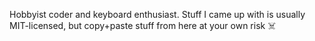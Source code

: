 Hobbyist coder and keyboard enthusiast. Stuff I came up with is usually MIT-licensed, but copy+paste stuff from here at your own risk ☠️
